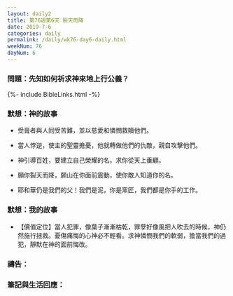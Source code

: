 ```yaml
---
layout: daily2
title: 第76週第6天 裂天而降
date: 2019-7-6
categories: daily
permalink: /daily/wk76-day6-daily.html
weekNum: 76
dayNum: 6
---
```


### 問題：先知如何祈求神來地上行公義？

{%- include BibleLinks.html -%}

### 默想：神的故事
+ 受膏者與人同受苦難，並以慈愛和憐憫救贖他們。

+ 當人悖逆，使主的聖靈擔憂，他就轉做他們的仇敵，親自攻擊他們。

+ 神引導百姓，要建立自己榮耀的名。求你從天上垂顧。

+ 願你裂天而降，願山在你面前震動，使你敵人知道你的名。

+ 耶和華仍是我們的父！我們是泥，你是窯匠，我們都是你手的工作。


### 默想：我的故事
+ 【價值定位】當人犯罪，像葉子漸漸枯乾，罪孽好像風把人吹去的時候，神仍然施行拯救。憂傷痛悔的心神必不輕看。求神憐憫我們的軟弱，擔當我們的過犯，靜默在神的面前悔改。


### 禱告：

### 筆記與生活回應：

